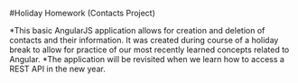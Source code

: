 #Holiday Homework (Contacts Project)

*This basic AngularJS application allows for creation and deletion of contacts and their information. It was created during course of a holiday break to allow for practice of our most recently learned concepts related to Angular.
*The application will be revisited when we learn how to access a REST API in the new year.
